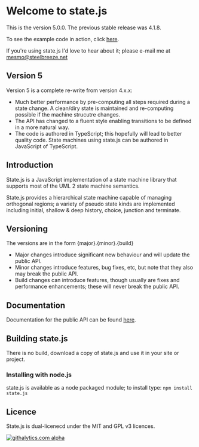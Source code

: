 # Welcome to state.js

This is the version 5.0.0.
The previous stable release was 4.1.8.

To see the example code in action, click [here](https://cdn.rawgit.com/steelbreeze/state.js/master/examples/test.html).

If you're using state.js I'd love to hear about it; please e-mail me at mesmo@steelbreeze.net

## Version 5
Version 5 is a complete re-write from version 4.x.x:
- Much better performance by pre-computing all steps required during a state change. A clean/diry state is maintained  and re-computing possible if the machine strucutre changes.
- The API has changed to a fluent style enabling transitions to be defined in a more natural way.
- The code is authored in TypeScript; this hopefully will lead to better quality code. State machines using state.js can be authored in JavaScript of TypeScript.

## Introduction
State.js is a JavaScript implementation of a state machine library that supports most of the UML 2 state machine semantics.

State.js provides a hierarchical state machine capable of managing orthogonal regions; a variety of pseudo state kinds are implemented including initial, shallow & deep history, choice, junction and terminate.

## Versioning
The versions are in the form {major}.{minor}.{build}
* Major changes introduce significant new behaviour and will update the public API.
* Minor changes introduce features, bug fixes, etc, but note that they also may break the public API.
* Build changes can introduce features, though usually are fixes and performance enhancements; these will never break the public API.

## Documentation
Documentation for the public API can be found [here](https://github.com/steelbreeze/state.js/blob/v5-dev/docs/state-5.0.0.md).

## Building state.js
There is no build, download a copy of state.js and use it in your site or project.
### Installing with node.js
state.js is available as a node packaged module; to install type:
`npm install state.js`

## Licence
State.js is dual-licenecd under the MIT and GPL v3 licences.

[![githalytics.com alpha](https://cruel-carlota.pagodabox.com/1481fb51f491522f451063ef0b9604c7 "githalytics.com")](http://githalytics.com/steelbreeze/state.js)
